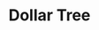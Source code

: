 ---
title: "Dollar Tree"
url: /orlando/dollar-tree-south-orange-blossom-trail-2/
shop: variety store
---